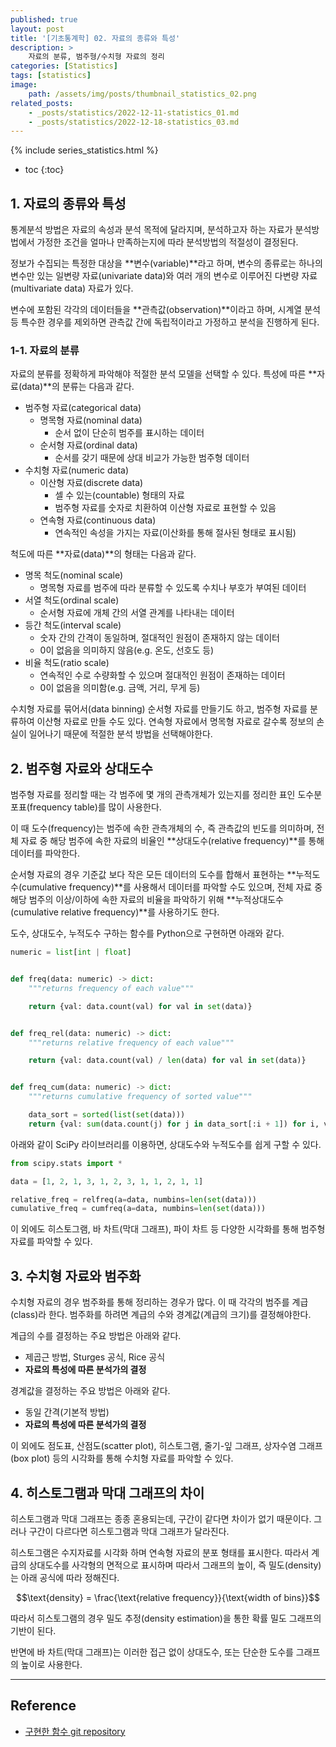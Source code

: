 ```yaml
---
published: true
layout: post
title: '[기초통계학] 02. 자료의 종류와 특성'
description: >
    자료의 분류, 범주형/수치형 자료의 정리
categories: [Statistics]
tags: [statistics]
image:
    path: /assets/img/posts/thumbnail_statistics_02.png
related_posts:
    - _posts/statistics/2022-12-11-statistics_01.md
    - _posts/statistics/2022-12-18-statistics_03.md
---
```

{% include series_statistics.html %}
* toc
{:toc}

## 1. 자료의 종류와 특성

통계분석 방법은 자료의 속성과 분석 목적에 달라지며, 분석하고자 하는 자료가 분석방법에서 가정한 조건을 얼마나 만족하는지에 따라 분석방법의 적절성이 결정된다.  

정보가 수집되는 특정한 대상을 **변수(variable)**라고 하며, 변수의 종류로는 하나의 변수만 있는 일변량 자료(univariate data)와 여러 개의 변수로 이루어진 다변량 자료(multivariate data) 자료가 있다.  

변수에 포함된 각각의 데이터들을 **관측값(observation)**이라고 하며, 시계열 분석 등 특수한 경우를 제외하면 관측값 간에 독립적이라고 가정하고 분석을 진행하게 된다.  

### 1-1. 자료의 분류

자료의 분류를 정확하게 파악해야 적절한 분석 모델을 선택할 수 있다. 특성에 따른 **자료(data)**의 분류는 다음과 같다.  

- 범주형 자료(categorical data)
    - 명목형 자료(nominal data)
        - 순서 없이 단순히 범주를 표시하는 데이터
    - 순서형 자료(ordinal data)
        - 순서를 갖기 때문에 상대 비교가 가능한 범주형 데이터
- 수치형 자료(numeric data)
    - 이산형 자료(discrete data)
        - 셀 수 있는(countable) 형태의 자료
        - 범주형 자료를 숫자로 치환하여 이산형 자료로 표현할 수 있음
    - 연속형 자료(continuous data)
        - 연속적인 속성을 가지는 자료(이산화를 통해 절사된 형태로 표시됨)

척도에 따른 **자료(data)**의 형태는 다음과 같다.  

- 명목 척도(nominal scale)
    - 명목형 자료를 범주에 따라 분류할 수 있도록 수치나 부호가 부여된 데이터
- 서열 척도(ordinal scale)
    - 순서형 자료에 개체 간의 서열 관계를 나타내는 데이터
- 등간 척도(interval scale)
    - 숫자 간의 간격이 동일하며, 절대적인 원점이 존재하지 않는 데이터
    - 0이 없음을 의미하지 않음(e.g. 온도, 선호도 등)
- 비율 척도(ratio scale)
    - 연속적인 수로 수량화할 수 있으며 절대적인 원점이 존재하는 데이터
    - 0이 없음을 의미함(e.g. 금액, 거리, 무게 등)

수치형 자료를 묶어서(data binning) 순서형 자료를 만들기도 하고, 범주형 자료를 분류하여 이산형 자료로 만들 수도 있다. 연속형 자료에서 명목형 자료로 갈수록 정보의 손실이 일어나기 때문에 적절한 분석 방법을 선택해야한다.  

## 2. 범주형 자료와 상대도수

범주형 자료를 정리할 때는 각 범주에 몇 개의 관측개체가 있는지를 정리한 표인 도수분포표(frequency table)를 많이 사용한다.  

이 때 도수(frequency)는 범주에 속한 관측개체의 수, 즉 관측값의 빈도를 의미하며, 전체 자료 중 해당 범주에 속한 자료의 비율인 **상대도수(relative frequency)**를 통해 데이터를 파악한다.  

순서형 자료의 경우 기준값 보다 작은 모든 데이터의 도수를 합해서 표현하는 **누적도수(cumulative frequency)**를 사용해서 데이터를 파악할 수도 있으며, 전체 자료 중 해당 범주의 이상/이하에 속한 자료의 비율을 파악하기 위해 **누적상대도수(cumulative relative frequency)**를 사용하기도 한다.  

도수, 상대도수, 누적도수 구하는 함수를 Python으로 구현하면 아래와 같다.  

```python
numeric = list[int | float]


def freq(data: numeric) -> dict:
    """returns frequency of each value"""

    return {val: data.count(val) for val in set(data)}


def freq_rel(data: numeric) -> dict:
    """returns relative frequency of each value"""

    return {val: data.count(val) / len(data) for val in set(data)}


def freq_cum(data: numeric) -> dict:
    """returns cumulative frequency of sorted value"""

    data_sort = sorted(list(set(data)))
    return {val: sum(data.count(j) for j in data_sort[:i + 1]) for i, val in enumerate(data_sort)}
```

아래와 같이 SciPy 라이브러리를 이용하면, 상대도수와 누적도수를 쉽게 구할 수 있다.  

```python
from scipy.stats import *

data = [1, 2, 1, 3, 1, 2, 3, 1, 1, 2, 1, 1]

relative_freq = relfreq(a=data, numbins=len(set(data)))
cumulative_freq = cumfreq(a=data, numbins=len(set(data)))
```

이 외에도 히스토그램, 바 차트(막대 그래프), 파이 차트 등 다양한 시각화를 통해 범주형 자료를 파악할 수 있다.  

## 3. 수치형 자료와 범주화

수치형 자료의 경우 범주화를 통해 정리하는 경우가 많다. 이 때 각각의 범주를 계급(class)라 한다. 범주화를 하려면 계급의 수와 경계값(계급의 크기)를 결정해야한다.  

계급의 수를 결정하는 주요 방법은 아래와 같다.  

- 제곱근 방법, Sturges 공식, Rice 공식
- **자료의 특성에 따른 분석가의 결정**

경계값을 결정하는 주요 방법은 아래와 같다.  

- 동일 간격(기본적 방법)
- **자료의 특성에 따른 분석가의 결정**

이 외에도 점도표, 산점도(scatter plot), 히스토그램, 줄기-잎 그래프, 상자수염 그래프(box plot) 등의 시각화를 통해 수치형 자료를 파악할 수 있다.  

## 4. 히스토그램과 막대 그래프의 차이

히스토그램과 막대 그래프는 종종 혼용되는데, 구간이 같다면 차이가 없기 때문이다. 그러나 구간이 다르다면 히스토그램과 막대 그래프가 달라진다.  

히스토그램은 수지자료를 시각화 하며 연속형 자료의 분포 형태를 표시한다. 따라서 계급의 상대도수를 사각형의 면적으로 표시하며 따라서 그래프의 높이, 즉 밀도(density)는 아래 공식에 따라 정해진다.  

$$\text{density} = \frac{\text{relative frequency}}{\text{width of bins}}$$

따라서 히스토그램의 경우 밀도 추정(density estimation)을 통한 확률 밀도 그래프의 기반이 된다.  

반면에 바 차트(막대 그래프)는 이러한 접근 없이 상대도수, 또는 단순한 도수를 그래프의 높이로 사용한다.  

---
## Reference
- [구현한 함수 git repository](https://github.com/djccnt15/mathematics)